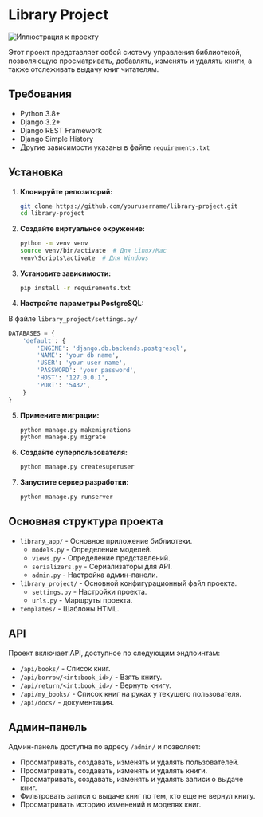 # Library Project

![Иллюстрация к проекту](https://github.com/nsat1/sup/blob/main/library.png)

Этот проект представляет собой систему управления библиотекой, позволяющую просматривать, добавлять, изменять и удалять книги, а также отслеживать выдачу книг читателям.

## Требования

- Python 3.8+
- Django 3.2+
- Django REST Framework
- Django Simple History
- Другие зависимости указаны в файле `requirements.txt`

## Установка

1. **Клонируйте репозиторий:**

    ```bash
    git clone https://github.com/yourusername/library-project.git
    cd library-project
    ```

2. **Создайте виртуальное окружение:**

    ```bash
    python -m venv venv
    source venv/bin/activate  # Для Linux/Mac
    venv\Scripts\activate  # Для Windows
    ```

3. **Установите зависимости:**

    ```bash
    pip install -r requirements.txt
    ```

4. **Настройте параметры PostgreSQL:**

В файле `library_project/settings.py/`  
```python
DATABASES = {  
    'default': {  
        'ENGINE': 'django.db.backends.postgresql',  
        'NAME': 'your db name',  
        'USER': 'your user name',  
        'PASSWORD': 'your password',  
        'HOST': '127.0.0.1',  
        'PORT': '5432',  
    }  
}  
```

5. **Примените миграции:**

    ```bash
    python manage.py makemigrations
    python manage.py migrate
    ```

6. **Создайте суперпользователя:**

    ```bash
    python manage.py createsuperuser
    ```

7. **Запустите сервер разработки:**

    ```bash
    python manage.py runserver
    ```

## Основная структура проекта

- `library_app/` - Основное приложение библиотеки.
  - `models.py` - Определение моделей.
  - `views.py` - Определение представлений.
  - `serializers.py` - Сериализаторы для API.
  - `admin.py` - Настройка админ-панели.
- `library_project/` - Основной конфигурационный файл проекта.
  - `settings.py` - Настройки проекта.
  - `urls.py` - Маршруты проекта.
- `templates/` - Шаблоны HTML.

## API

Проект включает API, доступное по следующим эндпоинтам:

- `/api/books/` - Список книг.
- `/api/borrow/<int:book_id>/` - Взять книгу.
- `/api/return/<int:book_id>/` - Вернуть книгу.
- `/api/my_books/` - Список книг на руках у текущего пользователя.
- `/api/docs/` - документация.

## Админ-панель

Админ-панель доступна по адресу `/admin/` и позволяет:

- Просматривать, создавать, изменять и удалять пользователей.
- Просматривать, создавать, изменять и удалять книги.
- Просматривать, создавать, изменять и удалять записи о выдаче книг.
- Фильтровать записи о выдаче книг по тем, кто еще не вернул книгу.
- Просматривать историю изменений в моделях книг.
